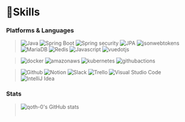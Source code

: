 
# 💪Skills
### Platforms & Languages
>  ![Java](https://img.shields.io/badge/Java-007396.svg?&style=for-the-badge&logo=Java&logoColor=white)
>  ![Spring Boot](https://img.shields.io/badge/SpringBoot-6DB33F.svg?&style=for-the-badge&logo=SpringBoot&logoColor=white)
>  ![Spring security](https://img.shields.io/badge/SpringSecurity-6DB33F.svg?&style=for-the-badge&logo=SpringSecurity&logoColor=white)
>  ![JPA](https://img.shields.io/badge/JPA-6DB33F.svg?&style=for-the-badge&logo=JPA&logoColor=white)
>  ![jsonwebtokens](https://img.shields.io/badge/JWT-000000.svg?&style=for-the-badge&logo=jsonwebtokens&logoColor=white)
>  ![MariaDB](https://img.shields.io/badge/MariaDB-003545.svg?&style=for-the-badge&logo=MariaDB&logoColor=white)
>  ![Redis](https://img.shields.io/badge/redis-DC382D.svg?&style=for-the-badge&logo=redis&logoColor=white)
>  ![Javascript](https://img.shields.io/badge/Javascript-F7DF1E.svg?&style=for-the-badge&logo=Javascript&logoColor=white)
>  ![vuedotjs](https://img.shields.io/badge/Vue-4FC08D.svg?&style=for-the-badge&logo=Vuedotjs&logoColor=white)



>  ![docker](https://img.shields.io/badge/docker-2496ED.svg?&style=for-the-badge&logo=docker&logoColor=white)
>  ![amazonaws](https://img.shields.io/badge/aws-232F3E.svg?&style=for-the-badge&logo=amazonaws&logoColor=white)
>  ![kubernetes](https://img.shields.io/badge/kubernetes-326CE5.svg?&style=for-the-badge&logo=kubernetes&logoColor=white)
>  ![githubactions](https://img.shields.io/badge/githubactions-2088FF.svg?&style=for-the-badge&logo=githubactions&logoColor=white)<br>




>  ![Github](https://img.shields.io/badge/Github-181717.svg?&style=for-the-badge&logo=github&logoColor=white)
>  ![Notion](https://img.shields.io/badge/Notion-000000.svg?&style=for-the-badge&logo=Notion&logoColor=white)
>  ![Slack](https://img.shields.io/badge/Slack-4A154B.svg?&style=for-the-badge&logo=Slack&logoColor=white)
>  ![Trello](https://img.shields.io/badge/Trello-0052CC.svg?&style=for-the-badge&logo=Trello&logoColor=white)
>  ![Visual Studio Code](https://img.shields.io/badge/VScode-007ACC.svg?&style=for-the-badge&logo=visualstudiocode&logoColor=white)
>  ![IntelliJ Idea](https://img.shields.io/badge/IntelliJidea-000000.svg?&style=for-the-badge&logo=intellijidea&logoColor=white)

### Stats
> ![qoth-0's GitHub stats](https://github-readme-stats.vercel.app/api?username=qoth-0&count_private=true&show_icons=true&theme=radical) <br><br>
<!-- > [![Solved.ac Profile](http://mazassumnida.wtf/api/v2/generate_badge?boj=bny1324)](https://solved.ac/bny1324/)<br><br>-->


<!-- ![](https://github-profile-summary-cards.vercel.app/api/cards/profile-details?username=qoth-0&theme=github)-->

<!--![](https://github-profile-summary-cards.vercel.app/api/cards/most-commit-language?username=qoth-0&theme=github)-->

<!-- 
**qoth-0/qoth-0** is a ✨ _special_ ✨ repository because its `README.md` (this file) appears on your GitHub profile.

Here are some ideas to get you started:

- 🔭 I’m currently working on ...
- 🌱 I’m currently learning ...
- 👯 I’m looking to collaborate on ...
- 🤔 I’m looking for help with ...
- 💬 Ask me about ...
- 📫 How to reach me: ...
- 😄 Pronouns: ...
- ⚡ Fun fact: ... -->


